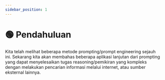 ```yaml
---
sidebar_position: 1
---
```


# 🟢 Pendahuluan

Kita telah melihat beberapa metode prompting/prompt engineering sejauh ini. Sekarang kita akan membahas beberapa aplikasi lanjutan dari prompting yang dapat menyelesaikan tugas reasoning/pemikiran yang kompleks dengan melakukan pencarian informasi melalui internet, atau sumber eksternal lainnya.